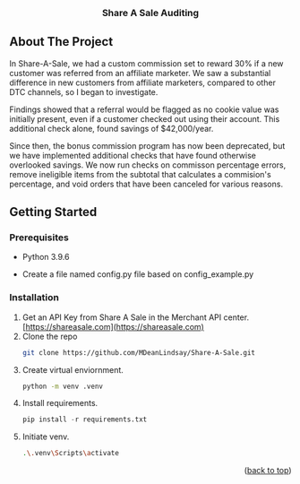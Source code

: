 <a name="readme-top"></a>

<!-- PROJECT LOGO -->
<br />
<div align="center">
  <h3 align="center">Share A Sale Auditing</h3>
</div>


<!-- ABOUT THE PROJECT -->
## About The Project

In Share-A-Sale, we had a custom commission set to reward 30% if a new customer was referred from an affiliate marketer.
We saw a substantial difference in new customers from affiliate marketers, compared to other DTC channels, so I began to investigate.

Findings showed that a referral would be flagged as no cookie value was initially present, even if a customer checked out using their account.
This additional check alone, found savings of $42,000/year.

Since then, the bonus commission program has now been deprecated, but we have implemented additional checks that have found otherwise overlooked savings.
We now run checks on commisson percentage errors, remove ineligible items from the subtotal that calculates a commision's percentage, and void orders that have been canceled for various reasons.


<!-- GETTING STARTED -->
## Getting Started

### Prerequisites

* Python 3.9.6

* Create a file named config.py file based on config_example.py

### Installation

1. Get an API Key from Share A Sale in the Merchant API center. [https://shareasale.com](https://shareasale.com)
2. Clone the repo
   ```sh
   git clone https://github.com/MDeanLindsay/Share-A-Sale.git
   ```
3. Create virtual enviornment.
   ```sh
   python -m venv .venv
   ```
4. Install requirements.
   ```py
   pip install -r requirements.txt
   ```
4. Initiate venv.
   ```sh
   .\.venv\Scripts\activate
   ```

<p align="right">(<a href="#readme-top">back to top</a>)</p>